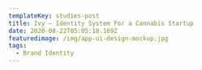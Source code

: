```yaml
---
templateKey: studies-post
title: Ivy — Identity System For a Cannabis Startup
date: 2020-08-22T05:05:18.169Z
featuredimage: /img/app-ui-design-mockup.jpg
tags:
  - Brand Identity
---
```

